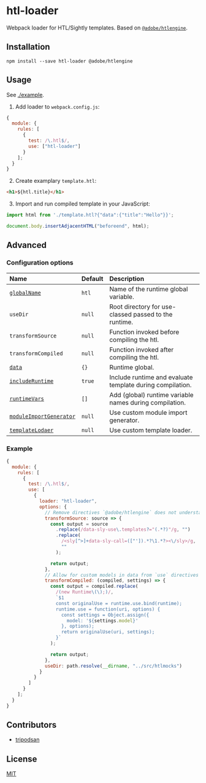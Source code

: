 # htl-loader

Webpack loader for HTL/Sightly templates. Based on [`@adobe/htlengine`](https://www.npmjs.com/package/@adobe/htlengine).

## Installation

`npm install --save htl-loader @adobe/htlengine`

## Usage

See [./example](./example).

1. Add loader to `webpack.config.js`:

```js
{
  module: {
    rules: [
      {
        test: /\.htl$/,
        use: ["htl-loader"]
      }
    ];
  }
}
```

2. Create examplary `template.htl`:

```html
<h1>${htl.title}</h1>
```

3. Import and run compiled template in your JavaScript:

```js
import html from './template.htl?{"data":{"title":"Hello"}}';

document.body.insertAdjacentHTML("beforeend", html);
```

## Advanced

### Configuration options

| Name                                                      | Default | Description                                               |
| :-------------------------------------------------------- | :------ | :-------------------------------------------------------- |
| [`globalName`](./test/build.test.js#L77-L86)              | `htl`   | Name of the runtime global variable.                      |
| `useDir`                                                  | `null`  | Root directory for use-classed passed to the runtime.     |
| `transformSource`                                         | `null`  | Function invoked before compiling the htl.                |
| `transformCompiled`                                       | `null`  | Function invoked after compiling the htl.                 |
| [`data`](./test/build.test.js#L61-L69)                    | `{}`    | Runtime global.                                           |
| [`includeRuntime`](./test/build.test.js#L96-L107)         | `true`  | Include runtime and evaluate template during compilation. |
| [`runtimeVars`](./test/build.test.js#L109-L124)           | `[]`    | Add (global) runtime variable names during compilation.   |
| [`moduleImportGenerator`](./test/build.test.js#L126-L145) | `null`  | Use custom module import generator.                       |
| [`templateLodaer`](./test/build.test.js#L77-L94)          | `null`  | Use custom template loader.                               |

### Example

```js
{
  module: {
    rules: [
      {
        test: /\.htl$/,
        use: [
          {
            loader: "htl-loader",
            options: {
              // Remove directives `@adobe/htlengine` does not understand
              transformSource: source => {
                const output = source
                  .replace(/data-sly-use\.templates?="(.*?)"/g, "")
                  .replace(
                    /<sly[^>]+data-sly-call=(["']).*?\1.*?><\/sly>/g,
                    ""
                  );

                return output;
              },
              // Allow for custom models in data from `use` directives
              transformCompiled: (compiled, settings) => {
                const output = compiled.replace(
                  /(new Runtime\(\);)/,
                  `$1
                  const originalUse = runtime.use.bind(runtime);
                  runtime.use = function(uri, options) {
                    const settings = Object.assign({
                      model: '${settings.model}'
                    }, options);
                    return originalUse(uri, settings);
                  }`
                );

                return output;
              },
              useDir: path.resolve(__dirname, "../src/htlmocks")
            }
          }
        ]
      }
    ];
  }
}
```

## Contributors

- [tripodsan](https://github.com/tripodsan)

## License

[MIT](http://www.opensource.org/licenses/mit-license)
